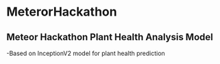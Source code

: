 # MeterorHackathon
## Meteor Hackathon Plant Health Analysis Model
-Based on InceptionV2 model for plant health prediction 


